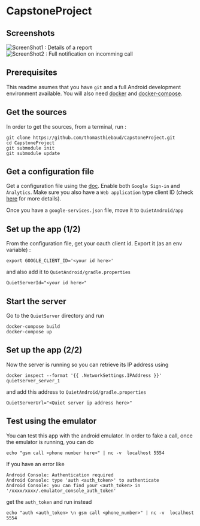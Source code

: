 # CapstoneProject

## Screenshots

![ScreenShot1 : Details of a report](https://raw.github.com/thomasthiebaud/CapstoneProject/develop/images/Screenshot%201.png)
![ScreenShot2 : Full notification on incomming call](https://raw.github.com/thomasthiebaud/CapstoneProject/develop/images/Screenshot%203.png)

## Prerequisites

This readme asumes that you have `git` and a full Android development environment available.
You will also need [docker](https://docs.docker.com/linux/) and [docker-compose](https://docs.docker.com/compose/install/).

## Get the sources

In order to get the sources, from a terminal, run :

    git clone https://github.com/thomasthiebaud/CapstoneProject.git
    cd CapstoneProject
    git submodule init
    git submodule update

## Get a configuration file

Get a configuration file using the [doc](https://developers.google.com/identity/sign-in/android/start-integrating#add_google_play_services).
Enable both `Google Sign-in` and `Ànalytics`. Make sure you also have a `Web application` type client ID (check [here](https://developers.google.com/identity/sign-in/android/start-integrating#get_your_backend_servers_oauth_20_client_id) for more details).

Once you have a `google-services.json` file, move it to `QuietAndroid/app`

## Set up the app (1/2)

From the configuration file, get your oauth client id.
Export it (as an env variable) :

    export GOOGLE_CLIENT_ID='<your id here>'

and also add it to `QuietAndroid/gradle.properties`

    QuietServerId="<your id here>"

## Start the server

Go to the `QuietServer` directory and run

    docker-compose build
    docker-compose up

## Set up the app (2/2)

Now the server is running so you can retrieve its IP address using

    docker inspect --format '{{ .NetworkSettings.IPAddress }}' quietserver_server_1

and add this address to `QuietAndroid/gradle.properties`

    QuietServerUrl="<Quiet server ip address here>"

## Test using the emulator

You can test this app with the android emulator. In order to fake a call, once the emulator is running, you can do

    echo "gsm call <phone number here>" | nc -v  localhost 5554

If you have an error like

    Android Console: Authentication required
    Android Console: type 'auth <auth_token>' to authenticate
    Android Console: you can find your <auth_token> in
    '/xxxx/xxxx/.emulator_console_auth_token'

get the `auth_token` and run instead

    echo "auth <auth_token> \n gsm call <phone_number>" | nc -v  localhost 5554
